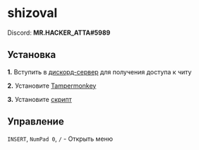 # shizoval

Discord: **MR.HACKER_ATTA#5989**

## Установка

**1.** Вступить в [дискорд-сервер](https://discord.gg/mktdsrNw) для получения доступа к читу

**2.** Установите [Tampermonkey](https://violentmonkey.github.io/)

**3.** Установите [скрипт](https://github.com/T0HBA/Shizoval_Copy/raw/main/TOHBA.user.js)

## Управление

`INSERT`, `NumPad 0`, `/` - Открыть меню
